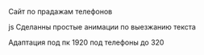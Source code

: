 Сайт по прадажам телефонов

js
Сделанны простые анимации по выезжанию текста

Адаптация
под пк 1920
под телефоны до 320
